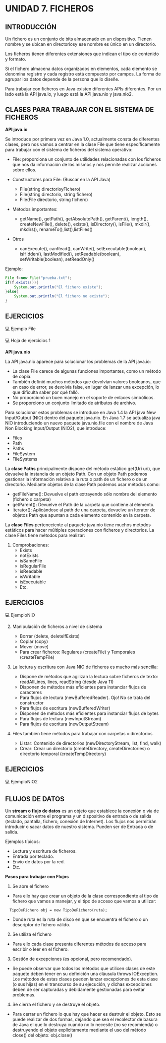 # UNIDAD 7. FICHEROS

## INTRODUCCIÓN

Un fichero es un conjunto de bits almacenado en un dispositivo. Tienen nombre y se ubican en directoriosy ese nombre es único en un directorio.

Los ficheros tienen diferentes extensiones que indican el tipo de contenido y formato.

Si el fichero almacena datos organizados en elementos, cada elemento se denomina registro y cada registro está compuesto por campos. 
La forma de agrupar los datos depende de la persona que lo diseñe.

Para trabajar con ficheros en Java existen diferentes APIs diferentes. Por un lado está la API java.io, y luego está la API java.nio y java.nio2.

## CLASES PARA TRABAJAR CON EL SISTEMA DE FICHEROS

**API java.io**

Se introduce por primera vez en Java 1.0, actualmente consta de diferentes clases, pero nos vamos a centrar en la clase File que tiene específicamente para trabajar con el sistema de ficheros del sistema operativo:

- File: proporciona un conjunto de utilidades relacionadas con los ficheros que nos da información de los mismos y nos permite realizar acciones sobre ellos.

- Constructores para File: (Buscar en la API Java)
    - File(string directorioyFichero)
    - File(string directorio, string fichero)
    - File(File directorio, string fichero)
- Métodos importantes:	
    - getName(), getPath(), getAbsolutePath(), getParent(), length(), createNewFile(), delete(), exists(), isDirectory(), isFile(), mkdir(), mkdirs(), renameTo(),list(),listFiles()
- Otros
    - canExecute(), canRead(), canWrite(), setExecutable(boolean), isHidden(), lastModified(), setReadable(boolean), setWritable(boolean), setReadOnly()

Ejemplo: 

```java
File f=new File("prueba.txt");
if(f.exists()){
    System.out.println("El fichero existe");
}else{
    System.out.println("El fichero no existe");
}
```
## EJERCICIOS

:computer: Ejemplo File

:computer: Hoja de ejercicios 1

**API java.nio**

La API java.nio aparece para solucionar los problemas de la API java.io:

- La clase File carece de algunas funciones importantes, como un método de copia.
- También definió muchos métodos que devolvían valores booleanos, que en caso de error, se devolvía false, en lugar de lanzar una excepción, lo que dificulta saber por qué falló.
- No proporcionó un buen manejo en el soporte de enlaces simbólicos.
- Se proporciono un conjunto limitado de atributos de archivo.

Para solucionar estos problemas se introduce en Java 1.4 la API java New Input/Output (NIO) dentro del paquete java.nio. En Java 1.7 se actualiza java NIO introduciendo un nuevo paquete java.nio.file con el nombre de Java Non Blocking Input/Output (NIO2), que introduce:

- Files
- Path
- Paths
- FileSystem
- FileSystems

La **clase Paths** principalmente dispone del método estático get(Uri uri), que devuelve la instancia de un objeto Path. Con un objeto Path podemos gestionar la información relativa a la ruta o path de un fichero o de un directorio.
Mediante objetos de la clase  Path podemos usar métodos como:

- getFileName(): Devuelve el path extrayendo sólo nombre del elemento (fichero o carpeta)
- getParent(): Devuelve el Path de la carpeta que contiene al elemento.
- Iterator(): Aplicándose al path de una carpeta, devuelve un Iterator de objetos Path que apuntan a cada elemento contenido en la carpeta.

La **clase Files** perteneciente al paquete java.nio tiene muchos métodos estáticos para hacer múltiples operaciones con ficheros y directorios.
La clase Files tiene métodos para realizar:
1. Comprobaciones: 
    - Exists
    - notExists
    - isSameFile
    - isRegularFile
    - isReadable
    - isWritable
    - isExecutable
    - Etc.
  
## EJERCICIOS

:computer: EjemploNIO

2. Manipulación de ficheros a nivel de sistema
    - Borrar (delete, deleteIfExists)
    - Copiar (copy)
    - Mover (move)
    - Para crear ficheros: Regulares (createFile) y Temporales (createTempFile)

3. La lectura y escritura con Java NIO de ficheros es mucho más sencilla:
    - Dispone de métodos que agilizan la lectura sobre ficheros de texto: readAllLines, lines, readString (desde Java 11)
    - Disponen de métodos más eficientes para instanciar flujos de caracteres
    - Para flujos de lectura (newBufferedReader). Ojo! No se trata del constructor
    - Para flujos de escritura (newBufferedWriter)
    - Disponen de métodos más eficientes para instanciar flujos de bytes
    - Para flujos de lectura (newInputStream)
    - Para flujos de escritura (newOutputStream)

4. Files también tiene métodos para trabajar con carpetas o directorios
    - Listar:	Contenido de directorios (newDirectoryStream, list, find, walk)
    - Crear: Crear un directorio (createDirectory, createDirectories) o directorio temporal (createTempDirectory)

## EJERCICIOS

:computer: EjemploNIO2

## FLUJOS DE DATOS

Un **stream o flujo de datos** es un objeto que establece la conexión o vía de comunicación entre el programa y un dispositivo de entrada o de salida (teclado, pantalla, fichero, conexión de Internet). Los flujos nos permitirán introducir o sacar datos de nuestro sistema. Pueden ser de Entrada o de salida.

Ejemplos típicos:

- Lectura y escritura de ficheros.
- Entrada por teclado.
- Envío de datos por la red.
- Etc.

**Pasos para trabajar con Flujos**

1. Se abre el fichero
  - Para ello hay que crear un objeto de la clase correspondiente al tipo de fichero que vamos a manejar, y el tipo de acceso que vamos a utilizar:
  ```
	TipoDeFichero obj = new TipoDeFichero(ruta);
  ```
  - Donde ruta es la ruta de disco en que se encuentra el fichero o un descriptor de fichero válido.

2. Se utiliza el fichero
  - Para ello cada clase presenta diferentes métodos de acceso para escribir o leer en el fichero.

3. Gestión de excepciones (es opcional, pero recomendado).
  - Se puede observar que todos los métodos que utilicen clases de este paquete deben tener en su definición una cláusula throws IOException. Los métodos de estas clases pueden lanzar excepciones de esta clase (o sus hijas) en el transcurso de su ejecución, y dichas excepciones deben de ser capturadas y debidamente gestionadas para evitar problemas.
4. Se cierra el fichero y se destruye el objeto.
  - Para cerrar un fichero lo que hay que hacer es destruir el objeto. Esto se puede realizar de dos formas, dejando que sea el recolector de basura de Java el que lo destruya cuando no lo necesite (no se recomienda) o destruyendo el objeto explícitamente mediante el uso del método close() del objeto: obj.close()
